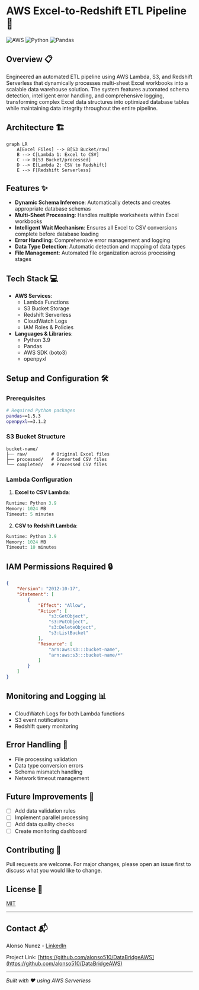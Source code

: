 # AWS Excel-to-Redshift ETL Pipeline 🚀

![AWS](https://img.shields.io/badge/AWS-%23FF9900.svg?style=for-the-badge&logo=amazon-aws&logoColor=white)
![Python](https://img.shields.io/badge/python-3670A0?style=for-the-badge&logo=python&logoColor=ffdd54)
![Pandas](https://img.shields.io/badge/pandas-%23150458.svg?style=for-the-badge&logo=pandas&logoColor=white)

## Overview 📋
Engineered an automated ETL pipeline using AWS Lambda, S3, and Redshift Serverless that dynamically processes multi-sheet Excel workbooks into a scalable data warehouse solution. The system features automated schema detection, intelligent error handling, and comprehensive logging, transforming complex Excel data structures into optimized database tables while maintaining data integrity throughout the entire pipeline.

## Architecture 🏗️
```mermaid
graph LR
    A[Excel Files] --> B[S3 Bucket/raw]
    B --> C[Lambda 1: Excel to CSV]
    C --> D[S3 Bucket/processed]
    D --> E[Lambda 2: CSV to Redshift]
    E --> F[Redshift Serverless]
```

## Features ✨
- **Dynamic Schema Inference**: Automatically detects and creates appropriate database schemas
- **Multi-Sheet Processing**: Handles multiple worksheets within Excel workbooks
- **Intelligent Wait Mechanism**: Ensures all Excel to CSV conversions complete before database loading
- **Error Handling**: Comprehensive error management and logging
- **Data Type Detection**: Automatic detection and mapping of data types
- **File Management**: Automated file organization across processing stages

## Tech Stack 💻
- **AWS Services**:
  - Lambda Functions
  - S3 Bucket Storage
  - Redshift Serverless
  - CloudWatch Logs
  - IAM Roles & Policies
- **Languages & Libraries**:
  - Python 3.9
  - Pandas
  - AWS SDK (boto3)
  - openpyxl

## Setup and Configuration 🛠️

### Prerequisites
```bash
# Required Python packages
pandas==1.5.3
openpyxl==3.1.2
```

### S3 Bucket Structure
```plaintext
bucket-name/
├── raw/         # Original Excel files
├── processed/   # Converted CSV files
└── completed/   # Processed CSV files
```

### Lambda Configuration
1. **Excel to CSV Lambda**:
```python
Runtime: Python 3.9
Memory: 1024 MB
Timeout: 5 minutes
```

2. **CSV to Redshift Lambda**:
```python
Runtime: Python 3.9
Memory: 1024 MB
Timeout: 10 minutes
```

## IAM Permissions Required 🔒
```json
{
    "Version": "2012-10-17",
    "Statement": [
        {
            "Effect": "Allow",
            "Action": [
                "s3:GetObject",
                "s3:PutObject",
                "s3:DeleteObject",
                "s3:ListBucket"
            ],
            "Resource": [
                "arn:aws:s3:::bucket-name",
                "arn:aws:s3:::bucket-name/*"
            ]
        }
    ]
}
```

## Monitoring and Logging 📊
- CloudWatch Logs for both Lambda functions
- S3 event notifications
- Redshift query monitoring

## Error Handling 🚨
- File processing validation
- Data type conversion errors
- Schema mismatch handling
- Network timeout management

## Future Improvements 🔮
- [ ] Add data validation rules
- [ ] Implement parallel processing
- [ ] Add data quality checks
- [ ] Create monitoring dashboard

## Contributing 🤝
Pull requests are welcome. For major changes, please open an issue first to discuss what you would like to change.

## License 📝
[MIT](https://choosealicense.com/licenses/mit/)

---

## Contact 📬
Alonso Nunez - [LinkedIn](https://www.linkedin.com/in/jose-nunez-444aa1232/)

Project Link: [https://github.com/alonso510/DataBridgeAWS](https://github.com/alonso510/DataBridgeAWS)

---
*Built with ❤️ using AWS Serverless*
